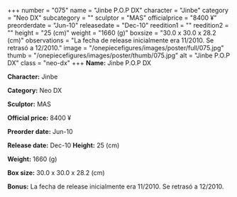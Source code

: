 +++
number = "075"
name = "Jinbe P.O.P DX"
character = "Jinbe"
category = "Neo DX"
subcategory = ""
sculptor = "MAS"
officialprice = "8400 ¥"
preorderdate = "Jun-10"
releasedate = "Dec-10"
reedition1 = ""
reedition2 = ""
height = "25 (cm)"
weight = "1660 (g)"
boxsize = "30.0 x 30.0 x 28.2 (cm)"
observations = "La fecha de release inicialmente era 11/2010. Se retrasó a 12/2010."
image = "/onepiecefigures/images/poster/full/075.jpg"
thumb = "/onepiecefigures/images/poster/thumb/075.jpg"
alt = "Jinbe P.O.P DX"
class = "neo-dx"
+++
**Name:** Jinbe P.O.P DX

**Character:** Jinbe

**Category:** Neo DX 

**Sculptor:** MAS

**Official price:** 8400 ¥

**Preorder date:** Jun-10

**Release date:** Dec-10
**Height:** 25 (cm)

**Weight:** 1660 (g)

**Box size:** 30.0 x 30.0 x 28.2 (cm)

**Bonus:** La fecha de release inicialmente era 11/2010. Se retrasó a 12/2010.
